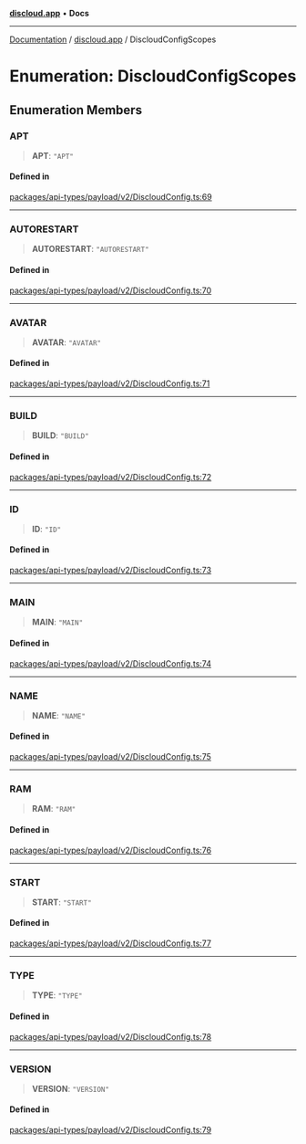 [**discloud.app**](../README.md) • **Docs**

***

[Documentation](../../packages.md) / [discloud.app](../README.md) / DiscloudConfigScopes

# Enumeration: DiscloudConfigScopes

## Enumeration Members

### APT

> **APT**: `"APT"`

#### Defined in

[packages/api-types/payload/v2/DiscloudConfig.ts:69](https://github.com/discloud/discloud.app/blob/e957c12968777c01a56e127121040f7eaaf9b803/packages/api-types/payload/v2/DiscloudConfig.ts#L69)

***

### AUTORESTART

> **AUTORESTART**: `"AUTORESTART"`

#### Defined in

[packages/api-types/payload/v2/DiscloudConfig.ts:70](https://github.com/discloud/discloud.app/blob/e957c12968777c01a56e127121040f7eaaf9b803/packages/api-types/payload/v2/DiscloudConfig.ts#L70)

***

### AVATAR

> **AVATAR**: `"AVATAR"`

#### Defined in

[packages/api-types/payload/v2/DiscloudConfig.ts:71](https://github.com/discloud/discloud.app/blob/e957c12968777c01a56e127121040f7eaaf9b803/packages/api-types/payload/v2/DiscloudConfig.ts#L71)

***

### BUILD

> **BUILD**: `"BUILD"`

#### Defined in

[packages/api-types/payload/v2/DiscloudConfig.ts:72](https://github.com/discloud/discloud.app/blob/e957c12968777c01a56e127121040f7eaaf9b803/packages/api-types/payload/v2/DiscloudConfig.ts#L72)

***

### ID

> **ID**: `"ID"`

#### Defined in

[packages/api-types/payload/v2/DiscloudConfig.ts:73](https://github.com/discloud/discloud.app/blob/e957c12968777c01a56e127121040f7eaaf9b803/packages/api-types/payload/v2/DiscloudConfig.ts#L73)

***

### MAIN

> **MAIN**: `"MAIN"`

#### Defined in

[packages/api-types/payload/v2/DiscloudConfig.ts:74](https://github.com/discloud/discloud.app/blob/e957c12968777c01a56e127121040f7eaaf9b803/packages/api-types/payload/v2/DiscloudConfig.ts#L74)

***

### NAME

> **NAME**: `"NAME"`

#### Defined in

[packages/api-types/payload/v2/DiscloudConfig.ts:75](https://github.com/discloud/discloud.app/blob/e957c12968777c01a56e127121040f7eaaf9b803/packages/api-types/payload/v2/DiscloudConfig.ts#L75)

***

### RAM

> **RAM**: `"RAM"`

#### Defined in

[packages/api-types/payload/v2/DiscloudConfig.ts:76](https://github.com/discloud/discloud.app/blob/e957c12968777c01a56e127121040f7eaaf9b803/packages/api-types/payload/v2/DiscloudConfig.ts#L76)

***

### START

> **START**: `"START"`

#### Defined in

[packages/api-types/payload/v2/DiscloudConfig.ts:77](https://github.com/discloud/discloud.app/blob/e957c12968777c01a56e127121040f7eaaf9b803/packages/api-types/payload/v2/DiscloudConfig.ts#L77)

***

### TYPE

> **TYPE**: `"TYPE"`

#### Defined in

[packages/api-types/payload/v2/DiscloudConfig.ts:78](https://github.com/discloud/discloud.app/blob/e957c12968777c01a56e127121040f7eaaf9b803/packages/api-types/payload/v2/DiscloudConfig.ts#L78)

***

### VERSION

> **VERSION**: `"VERSION"`

#### Defined in

[packages/api-types/payload/v2/DiscloudConfig.ts:79](https://github.com/discloud/discloud.app/blob/e957c12968777c01a56e127121040f7eaaf9b803/packages/api-types/payload/v2/DiscloudConfig.ts#L79)
